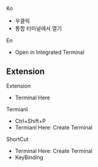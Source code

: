 
##
Ko
- 우클릭
- 통합 터미널에서 열기

En
- Open in Integrated Terminal


## Extension
Extension
- Terminal Here

Termianl
- Ctrl+Shift+P
- Termianl Here: Create Terminal

ShortCut
- Terminal Here: Create Terminal
- KeyBinding
